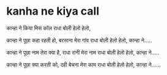 # kanha ne kiya call
कान्हा ने किया मिस कॉल राधा बोली हेलो हेलो,

कान्हा ने पूछा कहा रहती हो,
बरसाना मेरा गांव राधा बोली हेलो हेलो,
कान्हा ने.....

कान्हा ने पूछा नाम तेरा क्या है,
राधा रानी मेरा नाम राधा बोली हेलो हेलो,
कान्हा ने.....

कान्हा ने पूछा क्या करती को,
दही बेचना मेरा काम राधा बोली हेलो हेलो,
कान्हा ने......